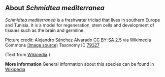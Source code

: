 **About *Schmidtea mediterranea***
-------------------------
*Schmidtea mediterranea* is a freshwater triclad that lives in 
southern Europe and Tunisia. It is a model for regeneration, stem 
cells and development of tissues such as the brain and germline.

Picture credit: Alejandro Sánchez Alvarado [CC BY-SA 2.5](https://creativecommons.org/licenses/by-sa/2.5) via Wikimedia Commons [(Image source)](https://commons.wikimedia.org/wiki/File:Smed.jpg)
Taxonomy ID [79327](https://www.uniprot.org/taxonomy/79327)

(Text from [Wikipedia](https://en.wikipedia.org/).)

**More information**
General information about this species can be found in [Wikipedia](https://en.wikipedia.org/wiki/Schmidtea_mediterranea)
